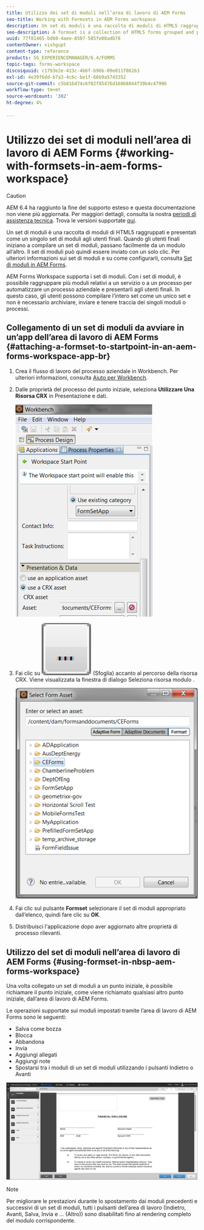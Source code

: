 ```yaml
---
title: Utilizzo dei set di moduli nell’area di lavoro di AEM Forms
seo-title: Working with Formsets in AEM Forms workspace
description: Un set di moduli è una raccolta di moduli di HTML5 raggruppati e presentati come un singolo set di moduli agli utenti finali. Scopri come utilizzare i set di moduli nell’area di lavoro di AEM Forms.
seo-description: A formset is a collection of HTML5 forms grouped and presented as a single set of forms to end users. Learn how you can work with formsets in AEM Forms workspace.
uuid: 77f81465-bd60-4aee-8507-585fe08adb78
contentOwner: vishgupt
content-type: reference
products: SG_EXPERIENCEMANAGER/6.4/FORMS
topic-tags: forms-workspace
discoiquuid: c1793e2e-413c-4b6f-b96b-09e011f06263
exl-id: 4e39f6dd-b7a3-4c6c-be1f-66b9a5743352
source-git-commit: c5b816d74c6f02f85476d16868844f39b4c47996
workflow-type: tm+mt
source-wordcount: '382'
ht-degree: 4%

---
```


# Utilizzo dei set di moduli nell’area di lavoro di AEM Forms {#working-with-formsets-in-aem-forms-workspace}

>[!CAUTION]
>
>AEM 6.4 ha raggiunto la fine del supporto esteso e questa documentazione non viene più aggiornata. Per maggiori dettagli, consulta la nostra [periodi di assistenza tecnica](https://helpx.adobe.com/it/support/programs/eol-matrix.html). Trova le versioni supportate [qui](https://experienceleague.adobe.com/docs/).

Un set di moduli è una raccolta di moduli di HTML5 raggruppati e presentati come un singolo set di moduli agli utenti finali. Quando gli utenti finali iniziano a compilare un set di moduli, passano facilmente da un modulo all’altro. Il set di moduli può quindi essere inviato con un solo clic. Per ulteriori informazioni sui set di moduli e su come configurarli, consulta [Set di moduli in AEM Forms](/help/forms/using/formset-in-aem-forms.md).

AEM Forms Workspace supporta i set di moduli. Con i set di moduli, è possibile raggruppare più moduli relativi a un servizio o a un processo per automatizzare un processo aziendale e presentarli agli utenti finali. In questo caso, gli utenti possono compilare l’intero set come un unico set e non è necessario archiviare, inviare e tenere traccia dei singoli moduli o processi.

## Collegamento di un set di moduli da avviare in un’app dell’area di lavoro di AEM Forms {#attaching-a-formset-to-startpoint-in-an-aem-forms-workspace-app-br}

1. Crea il flusso di lavoro del processo aziendale in Workbench. Per ulteriori informazioni, consulta [Aiuto per Workbench](https://www.adobe.com/go/learn_aemforms_workbench_63).
1. Dalle proprietà del processo del punto iniziale, seleziona **Utilizzare Una Risorsa CRX** in Presentazione e dati.

   ![1-1](assets/1-1.png)

1. Fai clic su ![navigare](assets/browse.png) (Sfoglia) accanto al percorso della risorsa CRX. Viene visualizzata la finestra di dialogo Seleziona risorsa modulo .

   ![2](assets/2.png)

1. Fai clic sul pulsante **Formset** selezionare il set di moduli appropriato dall’elenco, quindi fare clic su **OK**.

1. Distribuisci l&#39;applicazione dopo aver aggiornato altre proprietà di processo rilevanti.

## Utilizzo del set di moduli nell’area di lavoro di AEM Forms {#using-formset-in-nbsp-aem-forms-workspace}

Una volta collegato un set di moduli a un punto iniziale, è possibile richiamare il punto iniziale, come viene richiamato qualsiasi altro punto iniziale, dall’area di lavoro di AEM Forms.

Le operazioni supportate sui moduli impostati tramite l’area di lavoro di AEM Forms sono le seguenti:

* Salva come bozza
* Blocca
* Abbandona
* Invia
* Aggiungi allegati
* Aggiungi note
* Spostarsi tra i moduli di un set di moduli utilizzando i pulsanti Indietro o Avanti

![3-1](assets/3-1.png)

>[!NOTE]
>
>Per migliorare le prestazioni durante lo spostamento dai moduli precedenti e successivi di un set di moduli, tutti i pulsanti dell’area di lavoro (Indietro, Avanti, Salva, Invia e ... (Altro)) sono disabilitati fino al rendering completo del modulo corrispondente.
